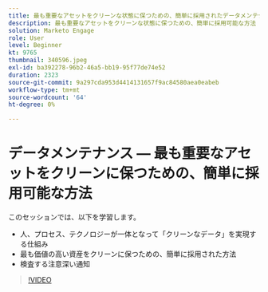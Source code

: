 ```yaml
---
title: 最も重要なアセットをクリーンな状態に保つための、簡単に採用されたデータメンテナンス方法
description: 最も重要なアセットをクリーンな状態に保つための、簡単に採用可能な方法
solution: Marketo Engage
role: User
level: Beginner
kt: 9765
thumbnail: 340596.jpeg
exl-id: ba392278-96b2-46a5-bb19-95f77de74e52
duration: 2323
source-git-commit: 9a297cda953d4414131657f9ac84580aea0eabeb
workflow-type: tm+mt
source-wordcount: '64'
ht-degree: 0%

---
```


# データメンテナンス — 最も重要なアセットをクリーンに保つための、簡単に採用可能な方法

このセッションでは、以下を学習します。

* 人、プロセス、テクノロジーが一体となって「クリーンなデータ」を実現する仕組み
* 最も価値の高い資産をクリーンに保つための、簡単に採用された方法
* 検査する注意深い通知

>[!VIDEO](https://video.tv.adobe.com/v/340596/?quality=12&learn=on)
